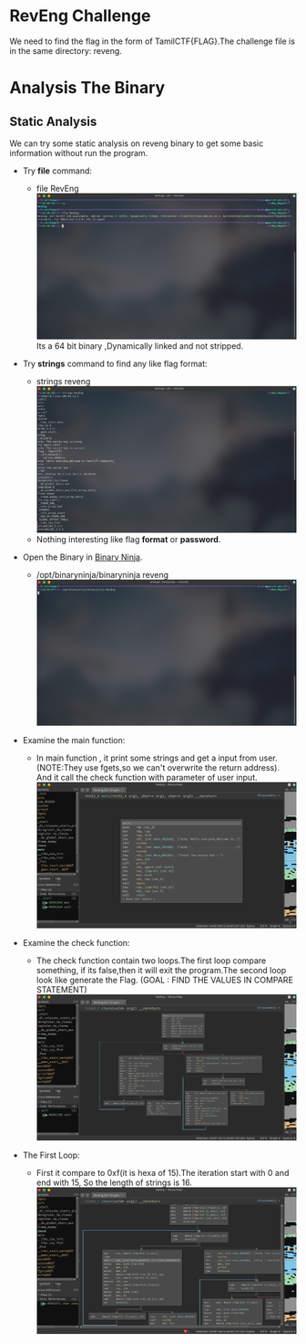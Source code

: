 # RevEng Challenge
We need to find the flag in the form of TamilCTF{FLAG}.The challenge file is in the same directory: reveng. 

# Analysis The Binary
## Static Analysis
We can try some static analysis on reveng binary to get some basic information without run the program.

- Try **file** command:
  - file RevEng
![Alt Text](img/file.png)
Its a 64 bit binary ,Dynamically linked and not stripped.

- Try **strings** command to find any like flag format:

  - strings reveng
![Alt Text](img/strings.png)
  - Nothing interesting like flag **format** or **password**.

- Open the Binary in [Binary Ninja](https://binary.ninja/demo/).
  - /opt/binaryninja/binaryninja reveng
![Alt Text](img/binaryopen.png)

- Examine the main function:

  - In main function , it print some strings and get a input from user. (NOTE:They use fgets,so we can't overwrite the return address).
And it call the check function with parameter of user input.
![Alt Text](img/main.png)

- Examine the check function:

  - The check function contain two loops.The first loop compare something, if its false,then it will exit the program.The second loop look like generate the Flag.
(GOAL : FIND THE VALUES IN COMPARE STATEMENT)
![Alt Text](img/check.png)
- The First Loop:
  - First it compare to 0xf(it is hexa of 15).The iteration start with 0 and end with 15, So the length of strings is 16.
![Alt Text](img/first_loop.png)	
	

	

 
